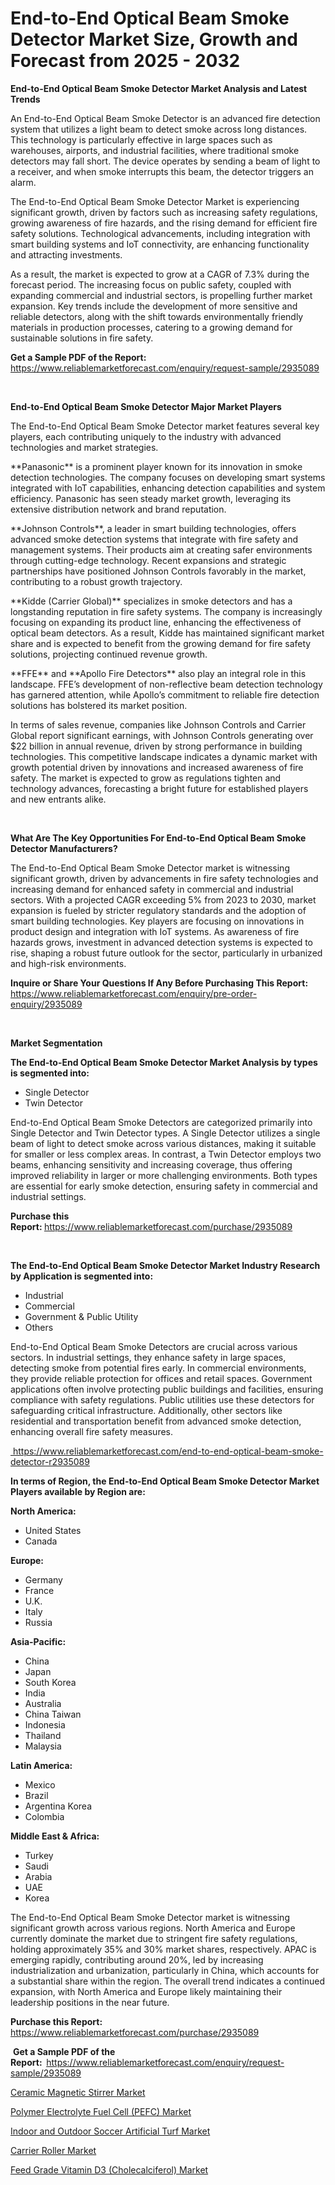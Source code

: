 <p><h1>End-to-End Optical Beam Smoke Detector Market Size, Growth and Forecast from 2025 - 2032</h1></p><p><strong>End-to-End Optical Beam Smoke Detector Market Analysis and Latest Trends</strong></p>
<p><p>An End-to-End Optical Beam Smoke Detector is an advanced fire detection system that utilizes a light beam to detect smoke across long distances. This technology is particularly effective in large spaces such as warehouses, airports, and industrial facilities, where traditional smoke detectors may fall short. The device operates by sending a beam of light to a receiver, and when smoke interrupts this beam, the detector triggers an alarm. </p><p>The End-to-End Optical Beam Smoke Detector Market is experiencing significant growth, driven by factors such as increasing safety regulations, growing awareness of fire hazards, and the rising demand for efficient fire safety solutions. Technological advancements, including integration with smart building systems and IoT connectivity, are enhancing functionality and attracting investments. </p><p>As a result, the market is expected to grow at a CAGR of 7.3% during the forecast period. The increasing focus on public safety, coupled with expanding commercial and industrial sectors, is propelling further market expansion. Key trends include the development of more sensitive and reliable detectors, along with the shift towards environmentally friendly materials in production processes, catering to a growing demand for sustainable solutions in fire safety.</p></p>
<p><strong>Get a Sample PDF of the Report:&nbsp;</strong> <a href="https://www.reliablemarketforecast.com/enquiry/request-sample/2935089?utm_campaign=1888&utm_medium=2&utm_source=Github&utm_content=ia&utm_term=14032025&utm_id=end-to-end-optical-beam-smoke-detector">https://www.reliablemarketforecast.com/enquiry/request-sample/2935089</a></p>
<p>&nbsp;</p>
<p><strong>End-to-End Optical Beam Smoke Detector Major Market Players</strong></p>
<p><p>The End-to-End Optical Beam Smoke Detector market features several key players, each contributing uniquely to the industry with advanced technologies and market strategies. </p><p>**Panasonic** is a prominent player known for its innovation in smoke detection technologies. The company focuses on developing smart systems integrated with IoT capabilities, enhancing detection capabilities and system efficiency. Panasonic has seen steady market growth, leveraging its extensive distribution network and brand reputation. </p><p>**Johnson Controls**, a leader in smart building technologies, offers advanced smoke detection systems that integrate with fire safety and management systems. Their products aim at creating safer environments through cutting-edge technology. Recent expansions and strategic partnerships have positioned Johnson Controls favorably in the market, contributing to a robust growth trajectory.</p><p>**Kidde (Carrier Global)** specializes in smoke detectors and has a longstanding reputation in fire safety systems. The company is increasingly focusing on expanding its product line, enhancing the effectiveness of optical beam detectors. As a result, Kidde has maintained significant market share and is expected to benefit from the growing demand for fire safety solutions, projecting continued revenue growth.</p><p>**FFE** and **Apollo Fire Detectors** also play an integral role in this landscape. FFE’s development of non-reflective beam detection technology has garnered attention, while Apollo’s commitment to reliable fire detection solutions has bolstered its market position.</p><p>In terms of sales revenue, companies like Johnson Controls and Carrier Global report significant earnings, with Johnson Controls generating over $22 billion in annual revenue, driven by strong performance in building technologies. This competitive landscape indicates a dynamic market with growth potential driven by innovations and increased awareness of fire safety. The market is expected to grow as regulations tighten and technology advances, forecasting a bright future for established players and new entrants alike.</p></p>
<p>&nbsp;</p>
<p><strong>What Are The Key Opportunities For End-to-End Optical Beam Smoke Detector Manufacturers?</strong></p>
<p><p>The End-to-End Optical Beam Smoke Detector market is witnessing significant growth, driven by advancements in fire safety technologies and increasing demand for enhanced safety in commercial and industrial sectors. With a projected CAGR exceeding 5% from 2023 to 2030, market expansion is fueled by stricter regulatory standards and the adoption of smart building technologies. Key players are focusing on innovations in product design and integration with IoT systems. As awareness of fire hazards grows, investment in advanced detection systems is expected to rise, shaping a robust future outlook for the sector, particularly in urbanized and high-risk environments.</p></p>
<p><strong>Inquire or Share Your Questions If Any Before Purchasing This Report:</strong> <a href="https://www.reliablemarketforecast.com/enquiry/pre-order-enquiry/2935089?utm_campaign=1888&utm_medium=2&utm_source=Github&utm_content=ia&utm_term=14032025&utm_id=end-to-end-optical-beam-smoke-detector">https://www.reliablemarketforecast.com/enquiry/pre-order-enquiry/2935089</a></p>
<p>&nbsp;</p>
<p><strong>Market Segmentation</strong></p>
<p><strong>The End-to-End Optical Beam Smoke Detector Market Analysis by types is segmented into:</strong></p>
<p><ul><li>Single Detector</li><li>Twin Detector</li></ul></p>
<p><p>End-to-End Optical Beam Smoke Detectors are categorized primarily into Single Detector and Twin Detector types. A Single Detector utilizes a single beam of light to detect smoke across various distances, making it suitable for smaller or less complex areas. In contrast, a Twin Detector employs two beams, enhancing sensitivity and increasing coverage, thus offering improved reliability in larger or more challenging environments. Both types are essential for early smoke detection, ensuring safety in commercial and industrial settings.</p></p>
<p><strong>Purchase this Report:&nbsp;</strong><a href="https://www.reliablemarketforecast.com/purchase/2935089?utm_campaign=1888&utm_medium=2&utm_source=Github&utm_content=ia&utm_term=14032025&utm_id=end-to-end-optical-beam-smoke-detector">https://www.reliablemarketforecast.com/purchase/2935089</a></p>
<p>&nbsp;</p>
<p><strong>The End-to-End Optical Beam Smoke Detector Market Industry Research by Application is segmented into:</strong></p>
<p><ul><li>Industrial</li><li>Commercial</li><li>Government & Public Utility</li><li>Others</li></ul></p>
<p><p>End-to-End Optical Beam Smoke Detectors are crucial across various sectors. In industrial settings, they enhance safety in large spaces, detecting smoke from potential fires early. In commercial environments, they provide reliable protection for offices and retail spaces. Government applications often involve protecting public buildings and facilities, ensuring compliance with safety regulations. Public utilities use these detectors for safeguarding critical infrastructure. Additionally, other sectors like residential and transportation benefit from advanced smoke detection, enhancing overall fire safety measures.</p></p>
<p><a href="https://www.reliablemarketforecast.com/end-to-end-optical-beam-smoke-detector-r2935089?utm_campaign=1888&utm_medium=2&utm_source=Github&utm_content=ia&utm_term=14032025&utm_id=end-to-end-optical-beam-smoke-detector">&nbsp;https://www.reliablemarketforecast.com/end-to-end-optical-beam-smoke-detector-r2935089</a></p>
<p><strong>In terms of Region, the End-to-End Optical Beam Smoke Detector Market Players available by Region are:</strong></p>
<p>
    <p> <strong> North America: </strong>
        <ul>
            <li>United States</li>
            <li>Canada</li>
        </ul>
        </p> 
    <p> <strong> Europe: </strong>
        <ul>
            <li>Germany</li>
            <li>France</li>
            <li>U.K.</li>
            <li>Italy</li>
            <li>Russia</li>
        </ul>
        </p> 
    <p> <strong> Asia-Pacific: </strong>
        <ul>
            <li>China</li>
            <li>Japan</li>
            <li>South Korea</li>
            <li>India</li>
            <li>Australia</li>
            <li>China Taiwan</li>
            <li>Indonesia</li>
            <li>Thailand</li>
            <li>Malaysia</li>
        </ul>
        </p> 
    <p> <strong> Latin America: </strong>
        <ul>
            <li>Mexico</li>
            <li>Brazil</li>
            <li>Argentina Korea</li>
            <li>Colombia</li>
        </ul>
        </p> 
    <p> <strong> Middle East & Africa: </strong>
        <ul>
            <li>Turkey</li>
            <li>Saudi</li>
            <li>Arabia</li>
            <li>UAE</li>
            <li>Korea</li>
        </ul>
    </p>
    </p>
<p><p>The End-to-End Optical Beam Smoke Detector market is witnessing significant growth across various regions. North America and Europe currently dominate the market due to stringent fire safety regulations, holding approximately 35% and 30% market shares, respectively. APAC is emerging rapidly, contributing around 20%, led by increasing industrialization and urbanization, particularly in China, which accounts for a substantial share within the region. The overall trend indicates a continued expansion, with North America and Europe likely maintaining their leadership positions in the near future.</p></p>
<p><strong>Purchase this Report: </strong><a href="https://www.reliablemarketforecast.com/purchase/2935089?utm_campaign=1888&utm_medium=2&utm_source=Github&utm_content=ia&utm_term=14032025&utm_id=end-to-end-optical-beam-smoke-detector">https://www.reliablemarketforecast.com/purchase/2935089</a></p>
<p>&nbsp;<strong>Get a Sample PDF of the Report:&nbsp;&nbsp;</strong><a href="https://www.reliablemarketforecast.com/enquiry/request-sample/2935089?utm_campaign=1888&utm_medium=2&utm_source=Github&utm_content=ia&utm_term=14032025&utm_id=end-to-end-optical-beam-smoke-detector">https://www.reliablemarketforecast.com/enquiry/request-sample/2935089</a></p>
<p><strong></strong></p>
<p><p><a href="https://github.com/tandyorandby/Market-Research-Report-List-1/blob/main/ceramic-magnetic-stirrer-market.md?utm_campaign=1888&utm_medium=2&utm_source=Github&utm_content=ia&utm_term=14032025&utm_id=end-to-end-optical-beam-smoke-detector">Ceramic Magnetic Stirrer Market</a></p><p><a href="https://github.com/janskudiony/Market-Research-Report-List-1/blob/main/polymer-electrolyte-fuel-cell-pefc-market.md?utm_campaign=1888&utm_medium=2&utm_source=Github&utm_content=ia&utm_term=14032025&utm_id=end-to-end-optical-beam-smoke-detector">Polymer Electrolyte Fuel Cell (PEFC) Market</a></p><p><a href="https://github.com/mronmizoe/Market-Research-Report-List-1/blob/main/indoor-and-outdoor-soccer-artificial-turf-market.md?utm_campaign=1888&utm_medium=2&utm_source=Github&utm_content=ia&utm_term=14032025&utm_id=end-to-end-optical-beam-smoke-detector">Indoor and Outdoor Soccer Artificial Turf Market</a></p><p><a href="https://github.com/hayasiorover/Market-Research-Report-List-1/blob/main/carrier-roller-market.md?utm_campaign=1888&utm_medium=2&utm_source=Github&utm_content=ia&utm_term=14032025&utm_id=end-to-end-optical-beam-smoke-detector">Carrier Roller Market</a></p><p><a href="https://github.com/parthplagaf6/Market-Research-Report-List-1/blob/main/feed-grade-vitamin-d3-cholecalciferol-market.md?utm_campaign=1888&utm_medium=2&utm_source=Github&utm_content=ia&utm_term=14032025&utm_id=end-to-end-optical-beam-smoke-detector">Feed Grade Vitamin D3 (Cholecalciferol) Market</a></p></p>